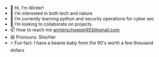 - 👋 Hi, I’m Winter!
- 👀 I’m interested in both tech and nature
- 🌱 I’m currently learning python and security operations for cyber sec
- 💞️ I’m looking to collaborate on projects
- 📫 How to reach me winterschoepel493@gmail.com
- 😄 Pronouns: She/Her
- ⚡ Fun fact: I have a beanie baby from the 90's worth a few thousand dollars

<!---
--->
